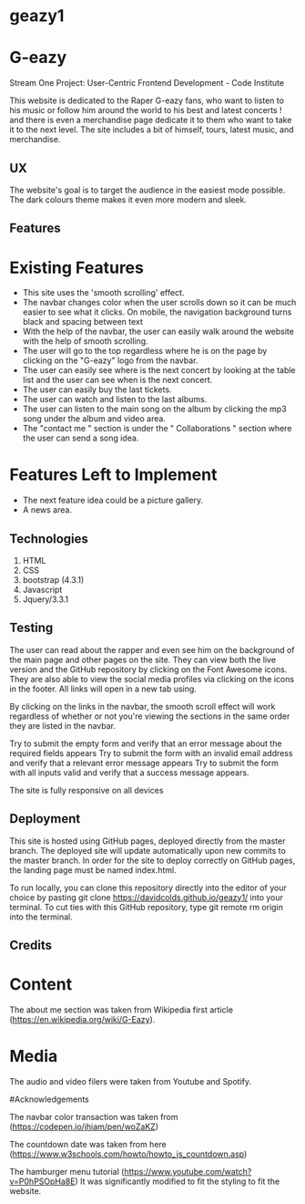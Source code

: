 # geazy1
# G-eazy

Stream One Project: User-Centric Frontend Development - Code Institute

This website is dedicated to the Raper G-eazy fans, who want to listen to his music or follow him around the world to his best and latest concerts ! and there is even a merchandise page dedicate it to them who want to take it to the next level.
The site includes a bit of himself, tours, latest music, and merchandise.


## UX

The website's goal is to target the audience in the easiest mode possible. The dark colours theme makes it even more modern and sleek.
## Features

# Existing Features

- This site uses the 'smooth scrolling' effect.
- The navbar changes color when the user scrolls down so it can be much easier to see what it clicks. On mobile, the navigation background turns black and spacing between text
- With the help of the navbar, the user can easily walk around the website with the help of smooth scrolling.
- The user will go to the top regardless where he is on the page by clicking on the "G-eazy" logo from the navbar.
- The user can easily see where is the next concert by looking at the table list and the user can see when is the next concert.
- The user can easily buy the last tickets.
- The user can watch and listen to the last albums.
- The user can listen to the main song on the album by clicking the mp3 song under the album and video area.
- The "contact me " section is under the " Collaborations " section where the user can send a song idea.
# Features Left to Implement

- The next feature idea could be a picture gallery.
- A news area.

## Technologies

1. HTML
2. CSS
3. bootstrap (4.3.1)
4. Javascript
5. Jquery/3.3.1


## Testing

The user can read about the rapper and even see him on the background of the main page and other pages on the site.
They can view both the live version and the GitHub repository by clicking on the Font Awesome icons. They are also able to view the social media profiles via clicking on the icons in the footer. All links will open in a new tab using.

By clicking on the links in the navbar, the smooth scroll effect will work regardless of whether or not you're viewing the sections in the same order they are listed in the navbar.

Try to submit the empty form and verify that an error message about the required fields appears
Try to submit the form with an invalid email address and verify that a relevant error message appears
Try to submit the form with all inputs valid and verify that a success message appears.


The site is fully responsive on all devices
## Deployment

This site is hosted using GitHub pages, deployed directly from the master branch. The deployed site will update automatically upon new commits to the master branch. In order for the site to deploy correctly on GitHub pages, the landing page must be named index.html.

To run locally, you can clone this repository directly into the editor of your choice by pasting git clone https://davidcolds.github.io/geazy1/ into your terminal. To cut ties with this GitHub repository, type git remote rm origin into the terminal.



## Credits

# Content
The about me section was taken from Wikipedia first article (https://en.wikipedia.org/wiki/G-Eazy).
# Media
The audio and video filers were taken from Youtube and Spotify.

#Acknowledgements



The navbar color transaction was taken from (https://codepen.io/jhiam/pen/woZaKZ)

The countdown date was taken from here (https://www.w3schools.com/howto/howto_js_countdown.asp)

The hamburger menu tutorial (https://www.youtube.com/watch?v=P0hPSOpHa8E)  It was significantly modified to fit the styling to fit the website.
